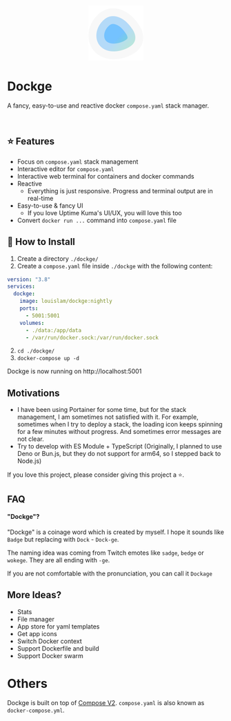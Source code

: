 <div align="center" width="100%">
    <img src="./frontend/public/icon.svg" width="128" alt="" />
</div>

# Dockge

A fancy, easy-to-use and reactive docker `compose.yaml` stack manager.

<img src="https://github.com/louislam/dockge/assets/1336778/26a583e1-ecb1-4a8d-aedf-76157d714ad7" width="900" alt="" />

## ⭐ Features

- Focus on `compose.yaml` stack management
- Interactive editor for `compose.yaml`
- Interactive web terminal for containers and docker commands
- Reactive
   - Everything is just responsive. Progress and terminal output are in real-time
- Easy-to-use & fancy UI
   - If you love Uptime Kuma's UI/UX, you will love this too
- Convert `docker run ...` command into `compose.yaml` file

## 🔧 How to Install

1. Create a directory `./dockge/`
1. Create a `compose.yaml` file inside `./dockge` with the following content:

```yaml
version: "3.8"
services:
  dockge:
    image: louislam/dockge:nightly
    ports:
      - 5001:5001
    volumes:
      - ./data:/app/data
      - /var/run/docker.sock:/var/run/docker.sock
```

2. `cd ./dockge/`
3. `docker-compose up -d`

Dockge is now running on http://localhost:5001

## Motivations

- I have been using Portainer for some time, but for the stack management, I am sometimes not satisfied with it. For example, sometimes when I try to deploy a stack, the loading icon keeps spinning for a few minutes without progress. And sometimes error messages are not clear.
- Try to develop with ES Module + TypeScript (Originally, I planned to use Deno or Bun.js, but they do not support for arm64, so I stepped back to Node.js)

If you love this project, please consider giving this project a ⭐.


## FAQ

#### "Dockge"?

"Dockge" is a coinage word which is created by myself. I hope it sounds like `Badge` but replacing with `Dock` - `Dock-ge`.

The naming idea was coming from Twitch emotes like `sadge`, `bedge` or `wokege`. They are all ending with `-ge`.

If you are not comfortable with the pronunciation, you can call it `Dockage`

## More Ideas?

- Stats
- File manager
- App store for yaml templates
- Get app icons
- Switch Docker context
- Support Dockerfile and build
- Support Docker swarm


# Others

Dockge is built on top of [Compose V2](https://docs.docker.com/compose/migrate/). `compose.yaml`  is also known as `docker-compose.yml`.


